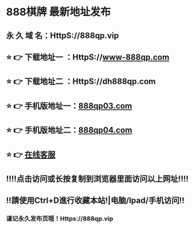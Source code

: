 # 888棋牌 最新地址发布 
## 永 久 域 名：HttpS://888qp.vip
## ⭐️ 👉 下载地址一 ：HttpS://www-888qp.com
## ⭐️ 👉 下载地址二 ：HttpS://dh888qp.com
## ⭐️ 👉 手机版地址一：<a href="http://888qp03.com">888qp03.com</a>
## ⭐️ 👉 手机版地址二：<a href="http://888qp04.com">888qp04.com</a>
## ⭐️ 👉  <a href="https://acia.onlycallcentre.com/chat/chatClient/chatbox.jsp?companyID=80024621&configID=1471">在线客服</a>
## ‼️‼️点击访问或长按复制到浏览器里面访问以上网址‼️‼️
## ‼️請使用Ctrl+D進行收藏本站!|电脑/Ipad/手机访问‼️
### 谨记永久发布页哦！Https://888qp.vip
